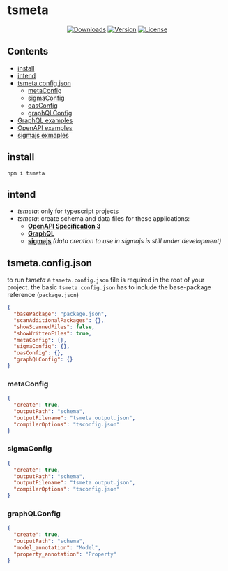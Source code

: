 # tsmeta

<p align="center">
  <a href="https://npmcharts.com/compare/tsmeta?minimal=true"><img src="https://img.shields.io/npm/dm/tsmeta.svg" alt="Downloads"></a>
  <a href="https://www.npmjs.com/package/tsmeta"><img src="https://img.shields.io/npm/v/tsmeta.svg" alt="Version"></a>
  <a href="https://www.npmjs.com/package/tsmeta"><img src="https://img.shields.io/npm/l/tsmeta.svg" alt="License"></a>
</p>

## Contents
- [install](#user-content-install)
- [intend](#user-content-intend)
- [tsmeta.config.json](#tsmeta.config.json)
  - [metaConfig](#user-content-metaconfig)
  - [sigmaConfig](#user-content-sigmaconfig)
  - [oasConfig](#user-content-graphqlconfig)
  - [graphQLConfig](#user-content-graphqlconfig)
- [GraphQL examples](/README_graphql.md)
- [OpenAPI examples](/README_oas.md)
- [sigmajs exmaples](/README_sigma.md)

## install
```
npm i tsmeta
```

## intend

- _tsmeta_: only for typescript projects
- _tsmeta_: create schema and data files for these applications:
  - __[OpenAPI Specification 3](https://github.com/OAI/OpenAPI-Specification/blob/master/versions/3.0.1.md)__
  - __[GraphQL](https://graphql.org/)__
  - __[sigmajs](http://sigmajs.org/)__ _(data creation to use in sigmajs is still under development)_

## tsmeta.config.json
to run _tsmeta_ a `tsmeta.config.json` file is required in the root of your project.
the basic `tsmeta.config.json` has to include the base-package reference (`package.json`)
```json
{
  "basePackage": "package.json",
  "scanAdditionalPackages": {},
  "showScannedFiles": false,
  "showWrittenFiles": true,
  "metaConfig": {},
  "sigmaConfig": {},
  "oasConfig": {},
  "graphQLConfig": {}
}
```
### metaConfig
```json
{
  "create": true,
  "outputPath": "schema",
  "outputFilename": "tsmeta.output.json",
  "compilerOptions": "tsconfig.json"
}
```
### sigmaConfig
```json
{
  "create": true,
  "outputPath": "schema",
  "outputFilename": "tsmeta.output.json",
  "compilerOptions": "tsconfig.json"
}
```
### graphQLConfig
```json
{
  "create": true,
  "outputPath": "schema",
  "model_annotation": "Model",
  "property_annotation": "Property"
}
```
